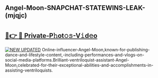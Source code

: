 ## Angel-Moon-SNAPCHAT-STATEWINS-LEAK-(mjqjc)


# <h2><a href="https://mediaupload.pro?-20M">🔗👉 🔴 Private-P𝚑ot𝚘𝚜-V𝚒d𝚎o</a></h2>

[![NEW UPDATED](https://i.imgur.com/0qMVB7G.gif)](https://mediaupload.pro?-20M)
Online-influencer-Angel-Moon,known-for-publishing-dance-and-lifestyle-content,-including-performances-and-vlogs-on-social-media-platforms.Brilliant-ventriloquist-assistant-Angel-Moon,celebrated-for-their-exceptional-abilities-and-accomplishments-in-assisting-ventriloquists.  